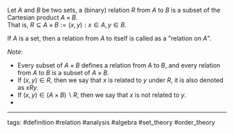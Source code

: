 Let $A$ and $B$ be two sets, a (binary) relation $R$ from $A$ to $B$ is a subset of the Cartesian product $A\times B$.  
That is, $R\subseteq A\times B:={(x,y):x\in A, y\in B}$.

If $A$ is a set, then a relation from $A$ to itself is called as a "relation on $A$".

*Note*:

* Every subset of $A\times B$ defines a relation from $A$ to $B$, and every relation from $A$ to $B$ is a subset of $A\times B$.
* If $(x,y)\in R$, then we say that $x$ is related to $y$ under $R$, it is also denoted as $xRy$.
* If $(x,y)\in (A\times B)\backslash R$, then we say that $x$ is not related to $y$.
* 

---

tags: #definition #relation #analysis #algebra #set_theory #order_theory 
